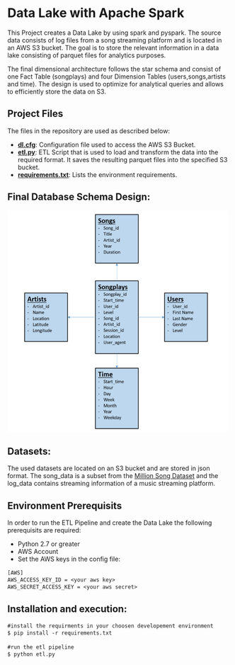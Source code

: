# Data Lake with Apache Spark

This Project creates a Data Lake by using spark and pyspark.
The source data consists of log files from a song streaming platform and is located in an AWS S3 bucket. The goal is to store the relevant information in a data lake consisting of parquet files for analytics purposes.

The final dimensional architecture follows the star schema and consist of one Fact Table (songplays) and four Dimension Tables (users,songs,artists and time).
The design is used to optimize for analytical queries and allows to efficiently store the data on S3.

## Project Files
The files in the repository are used as described below:

* **[dl.cfg](dl.cfg)**: Configuration file used to access the AWS S3 Bucket.
* **[etl.py](etl.py)**: ETL Script that is used to load and transform the data into the required format. It saves the resulting parquet files into the specified S3 bucket.
* **[requirements.txt](requirements.txt)**: Lists the environment requirements.

## Final Database Schema Design:

<img src="./databasedesign.PNG" width="500" height="500">

## Datasets:

The used datasets are located on an S3 bucket and are stored in json format. 
The song_data is a subset from the [Million Song Dataset](http://millionsongdataset.com/) and the log_data contains streaming information of a music streaming platform.

## Environment Prerequisits
In order to run the ETL Pipeline and create the Data Lake the following prerequisits are required:

* Python 2.7 or greater
* AWS Account
* Set the AWS keys in the config file:

```
[AWS]
AWS_ACCESS_KEY_ID = <your aws key>
AWS_SECRET_ACCESS_KEY = <your aws secret>
```

## Installation and execution:
```
#install the requirments in your choosen developement environment
$ pip install -r requirements.txt

#run the etl pipeline
$ python etl.py
```